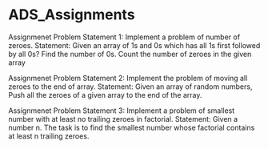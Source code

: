 # ADS_Assignments
Assignmenet Problem Statement 1:
Implement a problem of number of zeroes. 
Statement: Given an array of 1s and 0s which has all 1s first followed 
by all 0s? Find the number of 0s. Count the number of zeroes in the 
given array

Assignmenet Problem Statement 2:
Implement the problem of moving all zeroes to the end of array. 
Statement: Given an array of random numbers, Push all the zeroes of a 
given array to the end of the array.

Assignmenet Problem Statement 3:
Implement a problem of smallest number with at least no trailing 
zeroes in factorial. 
Statement: Given a number n. The task is to find the smallest number 
whose factorial contains at least n trailing zeroes.
